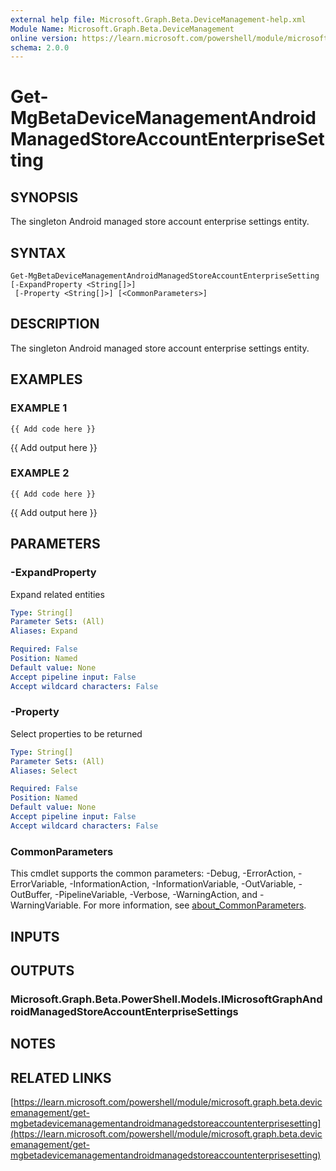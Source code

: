 ```yaml
---
external help file: Microsoft.Graph.Beta.DeviceManagement-help.xml
Module Name: Microsoft.Graph.Beta.DeviceManagement
online version: https://learn.microsoft.com/powershell/module/microsoft.graph.beta.devicemanagement/get-mgbetadevicemanagementandroidmanagedstoreaccountenterprisesetting
schema: 2.0.0
---
```


# Get-MgBetaDeviceManagementAndroidManagedStoreAccountEnterpriseSetting

## SYNOPSIS
The singleton Android managed store account enterprise settings entity.

## SYNTAX

```
Get-MgBetaDeviceManagementAndroidManagedStoreAccountEnterpriseSetting [-ExpandProperty <String[]>]
 [-Property <String[]>] [<CommonParameters>]
```

## DESCRIPTION
The singleton Android managed store account enterprise settings entity.

## EXAMPLES

### EXAMPLE 1
```
{{ Add code here }}
```

{{ Add output here }}

### EXAMPLE 2
```
{{ Add code here }}
```

{{ Add output here }}

## PARAMETERS

### -ExpandProperty
Expand related entities

```yaml
Type: String[]
Parameter Sets: (All)
Aliases: Expand

Required: False
Position: Named
Default value: None
Accept pipeline input: False
Accept wildcard characters: False
```

### -Property
Select properties to be returned

```yaml
Type: String[]
Parameter Sets: (All)
Aliases: Select

Required: False
Position: Named
Default value: None
Accept pipeline input: False
Accept wildcard characters: False
```

### CommonParameters
This cmdlet supports the common parameters: -Debug, -ErrorAction, -ErrorVariable, -InformationAction, -InformationVariable, -OutVariable, -OutBuffer, -PipelineVariable, -Verbose, -WarningAction, and -WarningVariable. For more information, see [about_CommonParameters](http://go.microsoft.com/fwlink/?LinkID=113216).

## INPUTS

## OUTPUTS

### Microsoft.Graph.Beta.PowerShell.Models.IMicrosoftGraphAndroidManagedStoreAccountEnterpriseSettings
## NOTES

## RELATED LINKS

[https://learn.microsoft.com/powershell/module/microsoft.graph.beta.devicemanagement/get-mgbetadevicemanagementandroidmanagedstoreaccountenterprisesetting](https://learn.microsoft.com/powershell/module/microsoft.graph.beta.devicemanagement/get-mgbetadevicemanagementandroidmanagedstoreaccountenterprisesetting)

